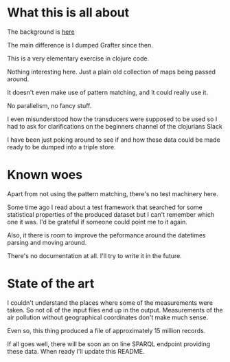 # What this is all about

The background is [here](https://medium.com/@catonano/a-daunting-job-ab19d8cc972a#.ibeq308cb)

The main difference is I dumped Grafter since then.

This is a very elementary exercise in clojure code.

Nothing interesting here. Just a plain old collection of maps being passed around.

It doesn't even make use of pattern matching, and it could really use it.

No parallelism, no fancy stuff.

I even misunderstood how the transducers were supposed to be used so I had to ask for clarifications on the beginners channel of the clojurians Slack

I have been just poking around to see if and how these data could be made ready to be dumped into a triple store.

# Known woes

Apart from not using the pattern matching, there's no test machinery here. 

Some time ago I read about a test framework that searched for some statistical properties of the produced dataset but I can't remember which one it was. I'd be grateful if someone could point me to it again.

Also, it there is room to improve the peformance around the datetimes parsing and moving around. 

There's no documentation at all. I'll try to write it in the future.

# State of the art

I couldn't understand the places where some of the measurements were taken. So not oll of the input files end up in the output. Measurements of the air pollution without geographical coordinates don't make much sense.

Even so, this thing produced a file of approximately 15 million records.

If all goes well, there will be soon an on line SPARQL endpoint providing these data. When ready I'll update this README.
